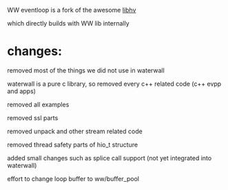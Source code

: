 WW eventloop is a fork of the awesome [libhv](https://github.com/ithewei/libhv)

which directly builds with WW lib internally

# changes:

removed most of the things we did not use in waterwall

waterwall is a pure c library, so removed every c++ related code (c++ evpp and apps)

removed all examples

removed ssl parts

removed unpack and other stream related code

removed thread safety parts of hio_t structure

added small changes such as splice call support (not yet integrated into waterwall)

effort to change loop buffer to ww/buffer_pool


